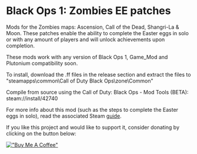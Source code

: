 # Black Ops 1: Zombies EE patches
Mods for the Zombies maps: Ascension, Call of the Dead, Shangri-La & Moon. These patches enable the ability to complete the Easter eggs in solo or with any amount of players and will unlock achievements upon completion.

These mods work with any version of Black Ops 1, Game_Mod and Plutonium compatibility soon.

To install, download the .ff files in the release section and extract the files to "steamapps\common\Call of Duty Black Ops\zone\Common"

Compile from source using the Call of Duty: Black Ops - Mod Tools (BETA): steam://install/42740

For more info about this mod (such as the steps to complete the Easter eggs in solo), read the associated Steam [guide](https://steamcommunity.com/sharedfiles/filedetails/?id=3041320930).

If you like this project and would like to support it, consider donating by clicking on the button below:

[!["Buy Me A Coffee"](https://www.buymeacoffee.com/assets/img/custom_images/orange_img.png)](https://www.buymeacoffee.com/reubenukgb)
